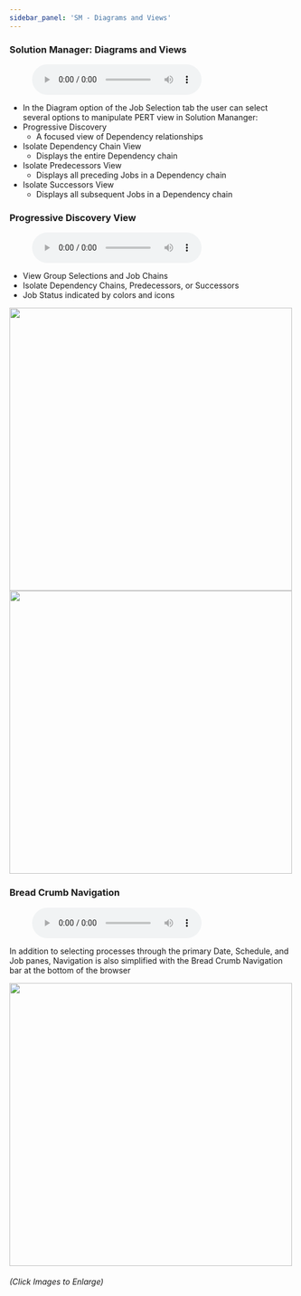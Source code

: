 ```yaml
---
sidebar_panel: 'SM - Diagrams and Views'
---
```


### Solution Manager: Diagrams and Views

<figure>
    <audio
        controls
        src="audiobasic/SolutionManagerDiagramsandViews.mp3">
            Your browser does not support the
            <code>audio</code> element.
    </audio>
</figure>

* In the Diagram option of the Job Selection tab the user can select several options to manipulate PERT view in Solution Mananger:  
* Progressive Discovery    
  * A focused view of Dependency relationships  
* Isolate Dependency Chain View  
  * Displays the entire Dependency chain  
* Isolate Predecessors View  
  * Displays all preceding Jobs in a Dependency chain  
* Isolate Successors View  
  * Displays all subsequent Jobs in a Dependency chain  

### Progressive Discovery View

<figure>
    <audio
        controls
        src="audiobasic/SolutionManagerProgressiveDiscoveryView.mp3">
            Your browser does not support the
            <code>audio</code> element.
    </audio>
</figure>

* View Group Selections and Job Chains
* Isolate Dependency Chains, Predecessors, or Successors
* Job Status indicated by colors and icons

<a href="imgbasic/Picture80.png" target="_blank"><img src="imgbasic/Picture80.png" width="500"></img></a>  
<a href="imgbasic/Picture81.png" target="_blank"><img src="imgbasic/Picture81.png" width="500"></img></a>  

### Bread Crumb Navigation

<figure>
    <audio
        controls
        src="audiobasic/SolutionManagerBreadCrumbNavigation.mp3">
            Your browser does not support the
            <code>audio</code> element.
    </audio>
</figure>

In addition to selecting processes through the primary Date, Schedule, and Job panes, Navigation is also simplified with the Bread Crumb Navigation bar at the bottom of the browser 

<a href="imgbasic/Picture82.png" target="_blank"><img src="imgbasic/Picture82.png" width="500"></img></a>  

###### (Click Images to Enlarge)
